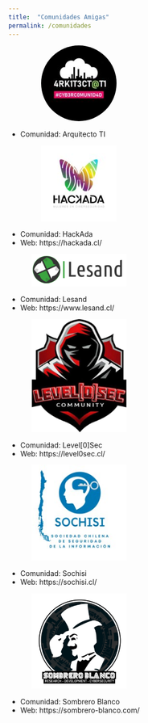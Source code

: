 ```yaml
---
title:  "Comunidades Amigas"
permalink: /comunidades
---
```



<div style="text-align:center;width: 35rem;margin: auto;">
	<div class="block-columns">
		<div class="block-column" style="width: 50%;text-align: center;">
			<img style="max-width:189px;border-radius:99999px;" src="/assets/images/arquitectoti.jpg" />
		</div>
		<div class="block-column" style="width: 50%;text-align: left;">
			<ul>
				<li>Comunidad: Arquitecto TI</li>
			</ul>
		</div>
	</div>
	<div class="block-columns">
		<div class="block-column" style="width: 50%;text-align: center;">
			<img style="max-width:189px;" src="/assets/images/hackada.jpeg" />
		</div>
		<div class="block-column" style="width: 50%;text-align: left;">
			<ul>
				<li>Comunidad: HackAda</li>
				<li>Web: https://hackada.cl/</li>
			</ul>
		</div>
	</div>
	<div class="block-columns">
		<div class="block-column" style="width: 50%;text-align: center;">
			<img style="max-width:189px;" src="/assets/images/lesand.png" />
		</div>
		<div class="block-column" style="width: 50%;text-align: left;">
			<ul>
				<li>Comunidad: Lesand</li>
				<li>Web: https://www.lesand.cl/</li>
			</ul>
		</div>
	</div>
	<div class="block-columns">
		<div class="block-column" style="width: 50%;text-align: center;">
			<img style="max-width:189px;" src="/assets/images/level0sec.png" />
		</div>
		<div class="block-column" style="width: 50%;text-align: left;">
			<ul>
				<li>Comunidad: Level[0]Sec</li>
				<li>Web: https://level0sec.cl/</li>
			</ul>
		</div>
	</div>
	<div class="block-columns">
		<div class="block-column" style="width: 50%;text-align: center;">
			<img style="max-width:189px;" src="/assets/images/sochisi.jpg" />
		</div>
		<div class="block-column" style="width: 50%;text-align: left;">
			<ul>
				<li>Comunidad: Sochisi</li>
				<li>Web: https://sochisi.cl/</li>
			</ul>
		</div>
	</div>
	<div class="block-columns">
		<div class="block-column" style="width: 50%;text-align: center;">
			<img style="max-width:189px;" src="/assets/images/sombreroblanco.png" />
		</div>
		<div class="block-column" style="width: 50%;text-align: left;">
			<ul>
				<li>Comunidad: Sombrero Blanco</li>
				<li>Web: https://sombrero-blanco.com/</li>
			</ul>
		</div>
	</div>
</div>